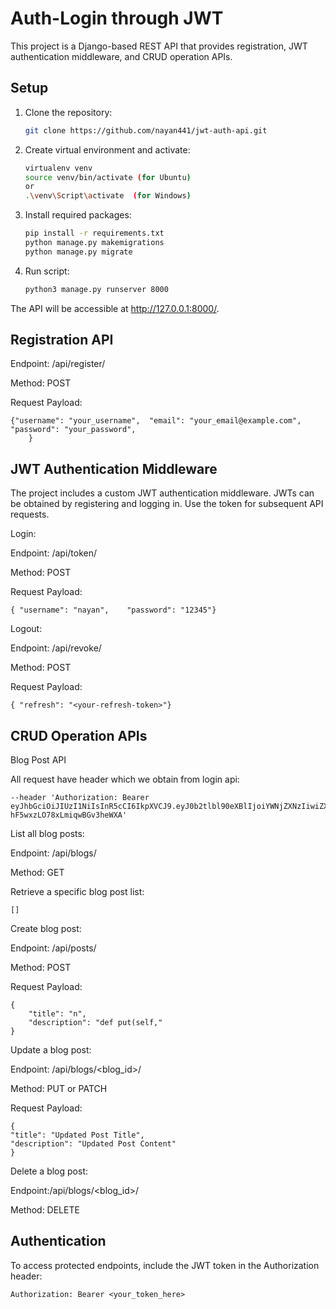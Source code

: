 # Auth-Login through JWT

This project is a Django-based REST API that provides registration, JWT authentication middleware, and CRUD operation APIs.


## Setup

1. Clone the repository:

   ```bash
   git clone https://github.com/nayan441/jwt-auth-api.git

2. Create virtual environment and activate:

   ```bash
   virtualenv venv
   source venv/bin/activate (for Ubuntu)
   or
   .\venv\Script\activate  (for Windows)

3. Install required packages:

   ```bash
   pip install -r requirements.txt
   python manage.py makemigrations
   python manage.py migrate

4. Run script:

   ```bash
   python3 manage.py runserver 8000

The API will be accessible at http://127.0.0.1:8000/.

## Registration API

Endpoint: /api/register/

Method: POST

Request Payload:

    {"username": "your_username",  "email": "your_email@example.com",  "password": "your_password",
        }

## JWT Authentication Middleware
The project includes a custom JWT authentication middleware. JWTs can be obtained by registering and logging in. Use the token for subsequent API requests.

Login:

Endpoint: /api/token/

Method: POST

Request Payload:

    { "username": "nayan",    "password": "12345"}

Logout:

Endpoint: /api/revoke/

Method: POST

Request Payload:

    { "refresh": "<your-refresh-token>"}


## CRUD Operation APIs
Blog Post API

All request have header which we obtain from login api:

    --header 'Authorization: Bearer eyJhbGciOiJIUzI1NiIsInR5cCI6IkpXVCJ9.eyJ0b2tlbl90eXBlIjoiYWNjZXNzIiwiZXhwIjoxNzAzOTQyNjI2LCJpYXQiOjE3MDM5NDIwMjYsImp0aSI6ImQwMjkzMzdmMzQwYTQ4Y2U4NzcyOTc0YjIwOGQyOTc2IiwidXNlcl9pZCI6MX0.4CfXBEbMc7DBBi2gy-hF5wxzLO78xLmiqwBGv3heWXA'

List all blog posts:

Endpoint: /api/blogs/

Method: GET

Retrieve a specific blog post list:

    []

Create blog post:

Endpoint: /api/posts/

Method: POST

Request Payload:

    {
        "title": "n",
        "description": "def put(self,"
    }

Update a blog post:

Endpoint: /api/blogs/<blog_id>/

Method: PUT or PATCH

Request Payload:

    {
    "title": "Updated Post Title",
    "description": "Updated Post Content"
    }

Delete a blog post:

Endpoint:/api/blogs/<blog_id>/

Method: DELETE

## Authentication
To access protected endpoints, include the JWT token in the Authorization header:

    Authorization: Bearer <your_token_here>

